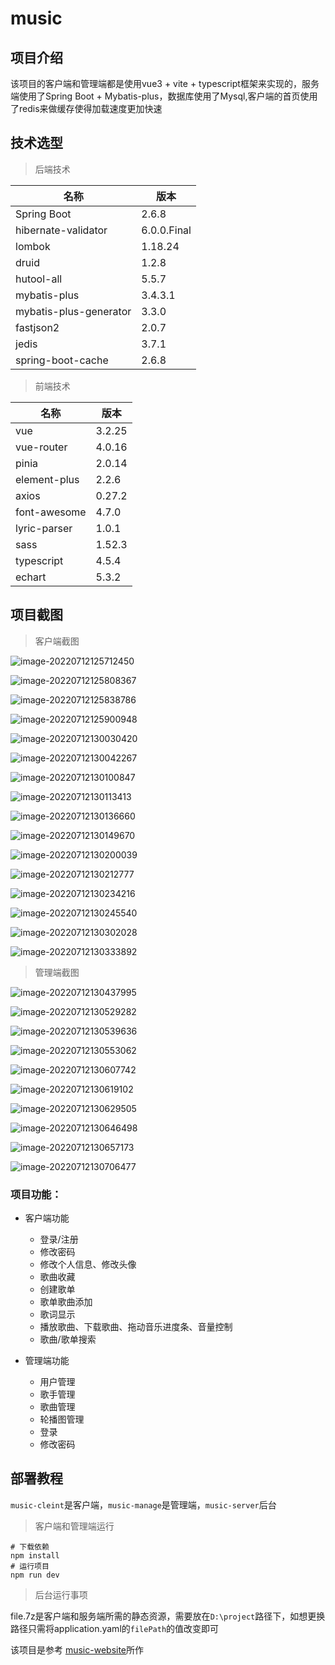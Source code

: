 # music

## 项目介绍

该项目的客户端和管理端都是使用vue3 + vite + typescript框架来实现的，服务端使用了Spring Boot + Mybatis-plus，数据库使用了Mysql,客户端的首页使用了redis来做缓存使得加载速度更加快速

## 技术选型

> 后端技术

| 名称                   | 版本        |
| ---------------------- | ----------- |
| Spring Boot            | 2.6.8       |
| hibernate-validator    | 6.0.0.Final |
| lombok                 | 1.18.24     |
| druid                  | 1.2.8       |
| hutool-all             | 5.5.7       |
| mybatis-plus           | 3.4.3.1     |
| mybatis-plus-generator | 3.3.0       |
| fastjson2              | 2.0.7       |
| jedis                  | 3.7.1       |
| spring-boot-cache      | 2.6.8       |

> 前端技术

| 名称         | 版本   |
| ------------ | ------ |
| vue          | 3.2.25 |
| vue-router   | 4.0.16 |
| pinia        | 2.0.14 |
| element-plus | 2.2.6  |
| axios        | 0.27.2 |
| font-awesome | 4.7.0  |
| lyric-parser | 1.0.1  |
| sass         | 1.52.3 |
| typescript   | 4.5.4  |
| echart       | 5.3.2  |

## 项目截图

> 客户端截图

![image-20220712125712450](https://s2.loli.net/2022/07/12/j4kIody62ha9pCV.png)

![image-20220712125808367](https://s2.loli.net/2022/07/12/cAF4zGDuMHiRrel.png)

![image-20220712125838786](https://s2.loli.net/2022/07/12/8ZKL2oGHUgF5b4k.png)

![image-20220712125900948](https://s2.loli.net/2022/07/12/LfbyJR4iz965Xcx.png)

![image-20220712130030420](https://s2.loli.net/2022/07/12/gcPH5nyGINTYhr7.png)

![image-20220712130042267](https://s2.loli.net/2022/07/12/PSd1QC4RKoWbVXI.png)

![image-20220712130100847](https://s2.loli.net/2022/07/12/zyUDlrGaMTwPJR1.png)

![image-20220712130113413](https://s2.loli.net/2022/07/12/NUpwTbPFihm85WD.png)

![image-20220712130136660](https://s2.loli.net/2022/07/12/qIWtNw42MTVsAby.png)

![image-20220712130149670](https://s2.loli.net/2022/07/12/CHGkiMTRI9mDy6a.png)

![image-20220712130200039](https://s2.loli.net/2022/07/12/NHG4gTrzQXmZwe5.png)

![image-20220712130212777](https://s2.loli.net/2022/07/12/OxqgL5IZpkyRs2A.png)

![image-20220712130234216](https://s2.loli.net/2022/07/12/fxsolUwHCOBde5S.png)

![image-20220712130245540](https://s2.loli.net/2022/07/12/D5H9uSEcowsfPjp.png)

![image-20220712130302028](https://s2.loli.net/2022/07/12/1L6rlXdi492faVu.png)

![image-20220712130333892](https://s2.loli.net/2022/07/12/283sPn5gY1hfkex.png)

> 管理端截图

![image-20220712130437995](https://s2.loli.net/2022/07/12/7gr1XdFSipNRqJI.png)

![image-20220712130529282](https://s2.loli.net/2022/07/12/OubZdfmlqo953V1.png)

![image-20220712130539636](https://s2.loli.net/2022/07/12/g9yoaWs1zBvFTAu.png)

![image-20220712130553062](https://s2.loli.net/2022/07/12/mJMEcqkz1Pb9rXN.png)

![image-20220712130607742](https://s2.loli.net/2022/07/12/lQMCptbG5P1i3Ok.png)

![image-20220712130619102](https://s2.loli.net/2022/07/12/LZxqovO18hzcl7t.png)

![image-20220712130629505](https://s2.loli.net/2022/07/12/xeZNw9QshXak1Ly.png)

![image-20220712130646498](https://s2.loli.net/2022/07/12/5XIf2Ht489WqFOU.png)

![image-20220712130657173](https://s2.loli.net/2022/07/12/FwHfsSPdlC8rKnk.png)

![image-20220712130706477](https://s2.loli.net/2022/07/12/dnjREVOK8uc4SfA.png)

### 项目功能：

* 客户端功能
  * 登录/注册
  * 修改密码
  * 修改个人信息、修改头像
  * 歌曲收藏
  * 创建歌单
  * 歌单歌曲添加
  * 歌词显示
  * 播放歌曲、下载歌曲、拖动音乐进度条、音量控制
  * 歌曲/歌单搜索

* 管理端功能
  * 用户管理
  * 歌手管理
  * 歌曲管理
  * 轮播图管理
  * 登录
  * 修改密码

## 部署教程

`music-cleint`是客户端，`music-manage`是管理端，`music-server`后台

> 客户端和管理端运行

```shell
# 下载依赖
npm install
# 运行项目
npm run dev
```

> 后台运行事项

file.7z是客户端和服务端所需的静态资源，需要放在`D:\project`路径下，如想更换路径只需将application.yaml的`filePath`的值改变即可



该项目是参考 [music-website](https://github.com/Yin-Hongwei/music-website)所作